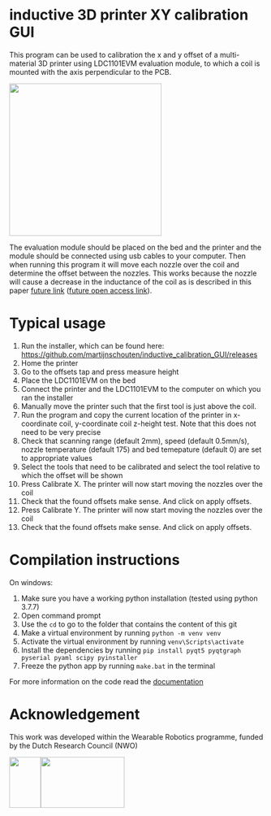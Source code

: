 # inductive 3D printer XY calibration GUI 
This program can be used to calibration the x and y offset of a multi-material 3D printer using LDC1101EVM evaluation module, to which a coil is mounted with the axis perpendicular to the PCB.

<img src="https://user-images.githubusercontent.com/6079002/137327595-4b70b5c3-cb55-4091-8608-67f0f5b063d4.jpg" width="300">

The evaluation module should be placed on the bed and the printer and the module should be connected using usb cables to your computer. Then when running this program it will move each nozzle over the coil and determine the offset between the nozzles. This works because the nozzle will cause a decrease in the inductance of the coil as is described in this paper [future link]() ([future open access link]()). 

# Typical usage
1. Run the installer, which can be found here: https://github.com/martijnschouten/inductive_calibration_GUI/releases
2. Home the printer
3. Go to the offsets tap and press measure height
4. Place the LDC1101EVM on the bed
5. Connect the printer and the LDC1101EVM to the computer on which you ran the installer
6. Manually move the printer such that the first tool is just above the coil.
7. Run the program and copy the current location of the printer in x-coordinate coil, y-coordinate coil z-height test. Note that this does not need to be very precise
8. Check that scanning range (default 2mm), speed (default 0.5mm/s), nozzle temperature (default 175) and bed temepature (default 0) are set to appropriate values
9. Select the tools that need to be calibrated and select the tool relative to which the offset will be shown
10. Press Calibrate X. The printer will now start moving the nozzles over the coil
11. Check that the found offsets make sense. And click on apply offsets.
12. Press Calibrate Y. The printer will now start moving the nozzles over the coil
13. Check that the found offsets make sense. And click on apply offsets.

# Compilation instructions
On windows:
1. Make sure you have a working python installation (tested using python 3.7.7)
1. Open command prompt
1. Use the `cd` to go to the folder that contains the content of this git
1. Make a virtual environment by running `python -m venv venv`
1. Activate the virtual environment by running `venv\Scripts\activate`
1. Install the dependencies by running `pip install pyqt5 pyqtgraph pyserial pyaml scipy pyinstaller`
1. Freeze the python app by running `make.bat` in the terminal

For more information on the code read the [documentation](inductive_calibration_GUI/docs/build/latex/inductivecalibrationgui.pdf)
# Acknowledgement
This work was developed within the Wearable Robotics programme, funded by the Dutch Research Council (NWO)

<img src="https://user-images.githubusercontent.com/6079002/124443163-bd35c400-dd7d-11eb-9fe5-53c3def86459.jpg" width="62" height="100"><img src="https://user-images.githubusercontent.com/6079002/124443273-d3dc1b00-dd7d-11eb-9282-54c56e0f42db.png" width="165" height="100">
